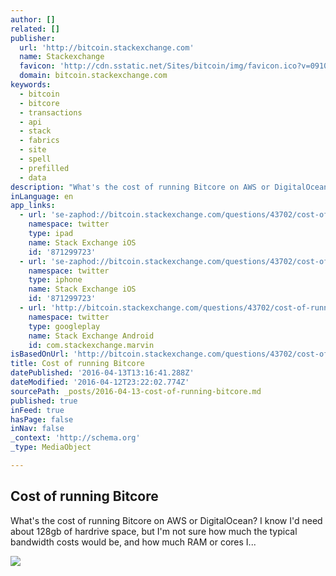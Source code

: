 ```yaml
---
author: []
related: []
publisher:
  url: 'http://bitcoin.stackexchange.com'
  name: Stackexchange
  favicon: 'http://cdn.sstatic.net/Sites/bitcoin/img/favicon.ico?v=0910168c5c65'
  domain: bitcoin.stackexchange.com
keywords:
  - bitcoin
  - bitcore
  - transactions
  - api
  - stack
  - fabrics
  - site
  - spell
  - prefilled
  - data
description: "What's the cost of running Bitcore on AWS or DigitalOcean? I know I'd need about 128gb of hardrive space, but I'm not sure how much the typical bandwidth costs would be, and how much RAM or cores I..."
inLanguage: en
app_links:
  - url: 'se-zaphod://bitcoin.stackexchange.com/questions/43702/cost-of-running-bitcore'
    namespace: twitter
    type: ipad
    name: Stack Exchange iOS
    id: '871299723'
  - url: 'se-zaphod://bitcoin.stackexchange.com/questions/43702/cost-of-running-bitcore'
    namespace: twitter
    type: iphone
    name: Stack Exchange iOS
    id: '871299723'
  - url: 'http://bitcoin.stackexchange.com/questions/43702/cost-of-running-bitcore'
    namespace: twitter
    type: googleplay
    name: Stack Exchange Android
    id: com.stackexchange.marvin
isBasedOnUrl: 'http://bitcoin.stackexchange.com/questions/43702/cost-of-running-bitcore'
title: Cost of running Bitcore
datePublished: '2016-04-13T13:16:41.288Z'
dateModified: '2016-04-12T23:22:02.774Z'
sourcePath: _posts/2016-04-13-cost-of-running-bitcore.md
published: true
inFeed: true
hasPage: false
inNav: false
_context: 'http://schema.org'
_type: MediaObject

---
```

<article style=""><h1>Cost of running Bitcore</h1><p>What's the cost of running Bitcore on AWS or DigitalOcean? I know I'd need about 128gb of hardrive space, but I'm not sure how much the typical bandwidth costs would be, and how much RAM or cores I...</p><img src="http://cdn.sstatic.net/Sites/bitcoin/img/apple-touch-icon.png?v=a43e5a337e6b&amp;a" /></article>